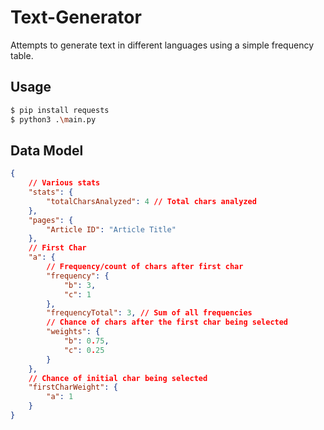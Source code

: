 # Text-Generator

Attempts to generate text in different languages using a simple frequency table.

## Usage

```bash
$ pip install requests
$ python3 .\main.py
```

## Data Model

```json
{
    // Various stats
    "stats": {
        "totalCharsAnalyzed": 4 // Total chars analyzed
    },
    "pages": {
        "Article ID": "Article Title"
    },
    // First Char
    "a": {
        // Frequency/count of chars after first char
        "frequency": {
            "b": 3,
            "c": 1
        },
        "frequencyTotal": 3, // Sum of all frequencies
        // Chance of chars after the first char being selected
        "weights": {
            "b": 0.75,
            "c": 0.25
        }
    },
    // Chance of initial char being selected
    "firstCharWeight": {
        "a": 1
    }
}
```
